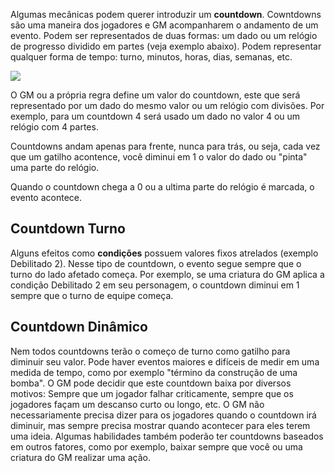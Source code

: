 Algumas mecânicas podem querer introduzir um **countdown**. Cowntdowns são uma maneira dos jogadores e GM acompanharem o andamento de um evento. Podem ser representados de duas formas: um dado ou um relógio de progresso dividido em partes (veja exemplo abaixo). Podem representar qualquer forma de tempo: turno, minutos, horas, dias, semanas, etc.

![](../../0_assets/images/progressClock.png)

O GM ou a própria regra define um valor do countdown, este que será representado por um dado do mesmo valor ou um relógio com divisões. Por exemplo, para um countdown 4 será usado um dado no valor 4 ou um relógio com 4 partes.

Countdowns andam apenas para frente, nunca para trás, ou seja, cada vez que um gatilho acontence, você diminui em 1 o valor do dado ou "pinta" uma parte do relógio.

Quando o countdown chega a 0 ou a ultima parte do relógio é marcada, o evento acontece.

## Countdown Turno

Alguns efeitos como **condições** possuem valores fixos atrelados (exemplo Debilitado 2). Nesse tipo de countdown, o evento segue sempre que o turno do lado afetado começa. Por exemplo, se uma criatura do GM aplica a condição Debilitado 2 em seu personagem, o countdown diminui em 1 sempre que o turno de equipe começa.

## Countdown Dinâmico

Nem todos countdowns terão o começo de turno como gatilho para diminuir seu valor. Pode haver eventos maiores e difíceis de medir em uma medida de tempo, como por exemplo "término da construção de uma bomba". O GM pode decidir que este countdown baixa por diversos motivos: Sempre que um jogador falhar criticamente, sempre que os jogadores façam um descanso curto ou longo, etc. O GM não necessariamente precisa dizer para os jogadores quando o countdown irá diminuir, mas sempre precisa mostrar quando acontecer para eles terem uma ideia. Algumas habilidades também poderão ter countdowns baseados em outros fatores, como por exemplo, baixar sempre que você ou uma criatura do GM realizar uma ação.